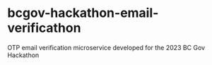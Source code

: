 # bcgov-hackathon-email-verificathon
OTP email verification microservice developed for the 2023 BC Gov Hackathon
